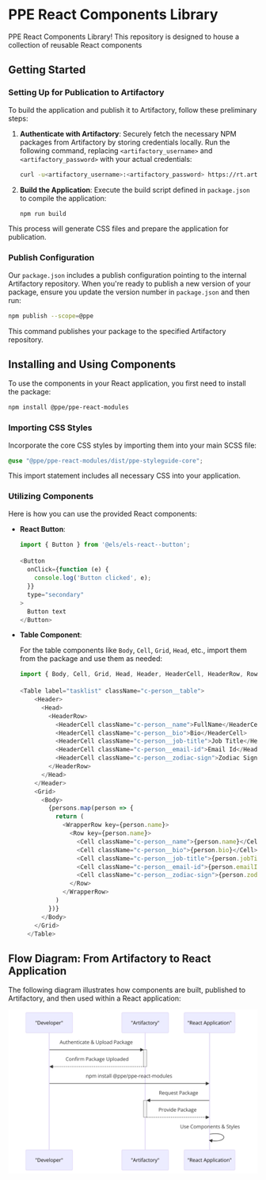 # PPE React Components Library
 PPE React Components Library! This repository is designed to house a collection of reusable React components

## Getting Started

### Setting Up for Publication to Artifactory

To build the application and publish it to Artifactory, follow these preliminary steps:

1. **Authenticate with Artifactory**: Securely fetch the necessary NPM packages from Artifactory by storing credentials locally. Run the following command, replacing `<artifactory_username>` and `<artifactory_password>` with your actual credentials:

    ```bash
    curl -u<artifactory_username>:<artifactory_password> https://rt.artifactory.tio.systems/artifactory/api/npm/npm-ppe-internal-virtual/auth/ppe >> .npmrc
    ```

2. **Build the Application**: Execute the build script defined in `package.json` to compile the application:

    ```bash
    npm run build
    ```

This process will generate CSS files and prepare the application for publication.

### Publish Configuration

Our `package.json` includes a publish configuration pointing to the internal Artifactory repository. When you're ready to publish a new version of your package, ensure you update the version number in `package.json` and then run:

```bash
npm publish --scope=@ppe
```

This command publishes your package to the specified Artifactory repository.

## Installing and Using Components

To use the components in your React application, you first need to install the package:

```bash
npm install @ppe/ppe-react-modules
```

### Importing CSS Styles

Incorporate the core CSS styles by importing them into your main SCSS file:

```scss
@use "@ppe/ppe-react-modules/dist/ppe-styleguide-core";
```

This import statement includes all necessary CSS into your application.

### Utilizing Components

Here is how you can use the provided React components:

- **React Button**:

    ```javascript
    import { Button } from '@els/els-react--button';

    <Button
      onClick={function (e) {
        console.log('Button clicked', e);
      }}
      type="secondary"
    >
      Button text
    </Button>
    ```

- **Table Component**:

    For the table components like `Body`, `Cell`, `Grid`, `Head`, etc., import them from the package and use them as needed:

    ```javascript
    import { Body, Cell, Grid, Head, Header, HeaderCell, HeaderRow, Row, Table, WrapperRow } from '@ppe/ppe-react-modules';

    <Table label="tasklist" className="c-person__table">
        <Header>
          <Head>
            <HeaderRow>
              <HeaderCell className="c-person__name">FullName</HeaderCell>
              <HeaderCell className="c-person__bio">Bio</HeaderCell>
              <HeaderCell className="c-person__job-title">Job Title</HeaderCell>
              <HeaderCell className="c-person__email-id">Email Id</HeaderCell>
              <HeaderCell className="c-person__zodiac-sign">Zodiac Sign</HeaderCell>
            </HeaderRow>
          </Head>
        </Header>
        <Grid>
          <Body>
            {persons.map(person => {
              return (
                <WrapperRow key={person.name}>
                  <Row key={person.name}>
                    <Cell className="c-person__name">{person.name}</Cell>
                    <Cell className="c-person__bio">{person.bio}</Cell>
                    <Cell className="c-person__job-title">{person.jobTitle}</Cell>
                    <Cell className="c-person__email-id">{person.emailId}</Cell>
                    <Cell className="c-person__zodiac-sign">{person.zodiacSign}</Cell>
                  </Row>
                </WrapperRow>
              )
            })}
          </Body>
        </Grid>
      </Table>
    ```

## Flow Diagram: From Artifactory to React Application

The following diagram illustrates how components are built, published to Artifactory, and then used within a React application:

![Flow Diagram](diagram.png "Flow Diagram")
